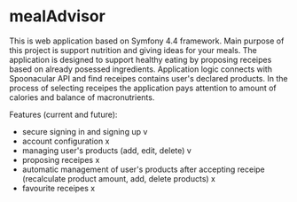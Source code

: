 # mealAdvisor

This is web application based on Symfony 4.4 framework. Main purpose of this project is support nutrition  and giving ideas for your meals. The application is designed to support healthy eating by proposing receipes based on already posessed ingredients. Application logic connects with Spoonacular API and find receipes contains user's declared products. In the process of selecting receipes the application pays attention to amount of calories and balance of macronutrients. 

Features (current and future):
- secure signing in and signing up              v
- account configuration                         x
- managing user's products (add, edit, delete)  v
- proposing receipes                            x
- automatic management of user's products after 
  accepting receipe (recalculate product amount, 
  add, delete products)                         x
- favourite receipes                            x
